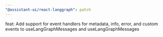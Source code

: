 ```yaml
---
"@assistant-ui/react-langgraph": patch
---
```


feat: Add support for event handlers for metadata, info, error, and custom events to useLangGraphMessages and useLangGraphMessages
